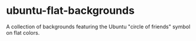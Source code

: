 # ubuntu-flat-backgrounds
A collection of backgrounds featuring the Ubuntu "circle of friends" symbol on flat colors.

